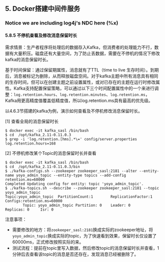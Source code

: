 ## 5. Docker搭建中间件服务
### Notice we are including log4j's NDC here (%x)
#### 5.8.5 不停机查看及修改消息保留时长

需求情景：生产者程序将处理后的数据存入Kafka，但消费者的处理能力不行，数据有大量积压。磁盘还有大量空间，为了防止丢数据，需要在不停机的情况下修改kafka的消息保留时长。

基于时间保留：通过保留期属性，消息就有了TTL（time to live 生存时间）。到期后，消息被标记为删除，从而释放磁盘空间。对于kafka主题中所有消息具有相同的生存时间，但可以在创建主题之前设置属性，或对已存在的主题在运行时修改属性。Kafka支持配置保留策略，可以通过以下三个时间配置属性中的一个来进行调整：`log.retention.hours`、`log.retention.minutes`、`log.retention.ms`，Kafka用更高精度值覆盖低精度值，所以log.retention.ms具有最高的优先级。

以4.6.3节搭建的kafka为例，演示如何查看及不停机修改消息保留时长。

[1] 查看全局的消息保留时长

```shell
$ docker exec -it kafka_sasl /bin/bash
$ cd  /opt/kafka_2.11-0.11.0.3
$ grep -i 'log.retention.[hms].*\=' config/server.properties
log.retention.hours=168
```

[2] 不停机修改某个Topic的消息保留时长并查看

```shell
$ docker exec -it kafka_sasl /bin/bash
$ cd  /opt/kafka_2.11-0.11.0.3/bin
$ ./kafka-configs.sh --zookeeper zookeeper_sasl:2181 --alter --entity-name yoyo_admin_topic --entity-type topics --add-config retention.ms=60000
Completed Updating config for entity: topic 'yoyo_admin_topic'.
$ ./kafka-topics.sh --describe --zookeeper zookeeper_sasl:2181 --topic yoyo_admin_topic
Topic:yoyo_admin_topic  PartitionCount:1        ReplicationFactor:1     Configs:retention.ms=60000
        Topic: yoyo_admin_topic Partition: 0    Leader: 0       Replicas: 0     Isr: 0
```

注意事项：

- 需要修改的地方：将`zookeeper_sasl:2181`换成实际的zookeeper地址，将`yoyo_admin_topic`换成实际的topic，为了快速看到效果，保留时长仅设置了60000ms，正式修改按照实际的来。
- 测试流程：提前在topic里写入数据，然后修改topic的消息保留时长并查看，1分钟后去查看该topic的消息是否还存在，发现消息已经被删除了。
